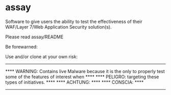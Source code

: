 assay
=====

Software to give users the ability to test the effectiveness of their WAF/Layer 7/Web Application Security solution(s).

Please read assay/README

Be forewarned:

Use and/or clone at your own risk:

*****************************************************************************************************************************
**** WARNING: Contains live Malware because it is the only to properly test some of the features of interest when 	****
**** PELIGRO: targeting these types of initiatives. 									****
**** ACHTUNG: 														****
**** CONSCIA: 														****
*****************************************************************************************************************************